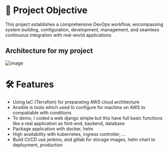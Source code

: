 # 🚀 Project Objective
This project establishes a comprehensive DevOps workflow, encompassing system building, configuration, development, management, and seamless continuous integration with real-world applications

## Architecture for my project
![image](https://github.com/Trourest186/Devops-Project/assets/74035725/1e508538-d761-46a0-8872-eaed1ea03b19)

# 🛠️ Features
- Using IaC (Terrafom) for preparating AWS cloud architecture
- Ansible is tools which used to configure for machine on AWS to compatiable with conditions
- To demo, I coded a web django simple but this have full basic functions like a real application as font-end, backend, database
- Package application with docker, helm
- High availability with kubernetes, ingress controller, ...
- Build CI/CD use jenkins, and gitlab for storage images, helm chart to deployment, production
